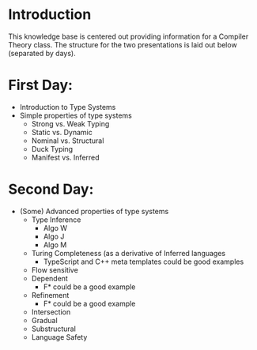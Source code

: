 # Introduction

This knowledge base is centered out providing information for a Compiler Theory class. The structure for the two presentations is laid out below (separated by days).

# First Day:

- Introduction to Type Systems
- Simple properties of type systems
	- Strong vs. Weak Typing
	- Static vs. Dynamic
	- Nominal vs. Structural
	- Duck Typing
	- Manifest vs. Inferred

# Second Day:

- (Some) Advanced properties of type systems
	- Type Inference
		- Algo W
		- Algo J
		- Algo M
	- Turing Completeness (as a derivative of Inferred languages
		- TypeScript and C++ meta templates could be good examples
	- Flow sensitive
	- Dependent
		- F* could be a good example
	- Refinement
		- F* could be a good example
	- Intersection
	- Gradual
	- Substructural
	- Language Safety